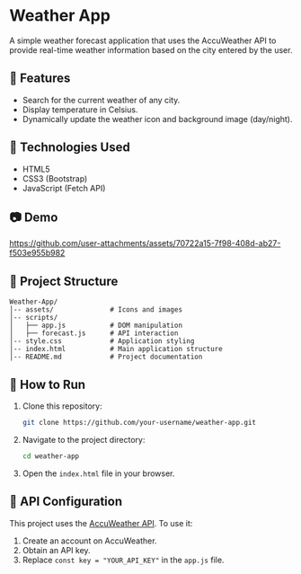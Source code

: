 # Weather App

A simple weather forecast application that uses the AccuWeather API to provide real-time weather information based on the city entered by the user.

## 📌 Features

- Search for the current weather of any city.
- Display temperature in Celsius.
- Dynamically update the weather icon and background image (day/night).

## 🚀 Technologies Used

- HTML5
- CSS3 (Bootstrap)
- JavaScript (Fetch API)

## 📷 Demo


https://github.com/user-attachments/assets/70722a15-7f98-408d-ab27-f503e955b982


## 📂 Project Structure

```
Weather-App/
│-- assets/              # Icons and images
│-- scripts/
│   ├── app.js           # DOM manipulation
│   ├── forecast.js      # API interaction
│-- style.css            # Application styling
│-- index.html           # Main application structure
│-- README.md            # Project documentation
```

## 🔧 How to Run

1. Clone this repository:
   ```sh
   git clone https://github.com/your-username/weather-app.git
   ```
2. Navigate to the project directory:
   ```sh
   cd weather-app
   ```
3. Open the `index.html` file in your browser.

## 🔑 API Configuration

This project uses the [AccuWeather API](https://developer.accuweather.com/). To use it:

1. Create an account on AccuWeather.
2. Obtain an API key.
3. Replace `const key = "YOUR_API_KEY"` in the `app.js` file.

